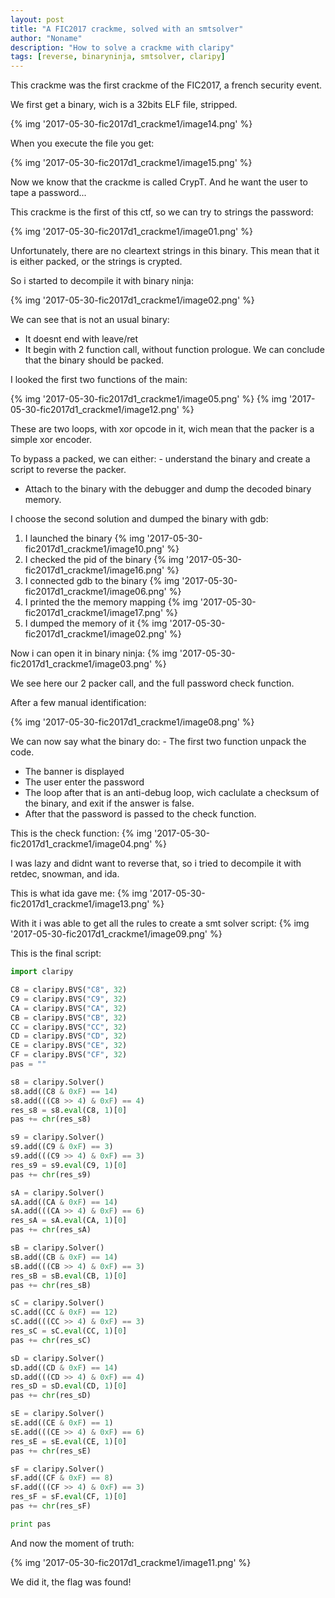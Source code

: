 ```yaml
---
layout: post
title: "A FIC2017 crackme, solved with an smtsolver"
author: "Noname"
description: "How to solve a crackme with claripy"
tags: [reverse, binaryninja, smtsolver, claripy]
---
```


This crackme was the first crackme of the FIC2017, a french security event.

We first get a binary, wich is a 32bits ELF file, stripped.

{% img '2017-05-30-fic2017d1_crackme1/image14.png' %}

When you execute the file you get:

{% img '2017-05-30-fic2017d1_crackme1/image15.png' %}

Now we know that the crackme is called CrypT.
And he want the user to tape a password...

This crackme is the first of this ctf, so we can try to strings the password:

{% img '2017-05-30-fic2017d1_crackme1/image01.png' %}

Unfortunately, there are no cleartext strings in this binary.
This mean that it is either packed, or the strings is crypted.

So i started to decompile it with binary ninja:

{% img '2017-05-30-fic2017d1_crackme1/image02.png' %}

We can see that is not an usual binary:
 - It doesnt end with leave/ret
 - It begin with 2 function call, without function prologue.
We can conclude that the binary should be packed.

I looked the first two functions of the main:

{% img '2017-05-30-fic2017d1_crackme1/image05.png' %}
{% img '2017-05-30-fic2017d1_crackme1/image12.png' %}

These are two loops, with xor opcode in it,
wich mean that the packer is a simple xor encoder.

To bypass a packed, we can either:
	- understand the binary and create a script to reverse the packer.
  - Attach to the binary with the debugger and dump the decoded binary memory.

I choose the second solution and dumped the binary with gdb:

1. I launched the binary
{% img '2017-05-30-fic2017d1_crackme1/image10.png' %}
2. I checked the pid of the binary
{% img '2017-05-30-fic2017d1_crackme1/image16.png' %}
3. I connected gdb to the binary
{% img '2017-05-30-fic2017d1_crackme1/image06.png' %}
4. I printed the the memory mapping
{% img '2017-05-30-fic2017d1_crackme1/image17.png' %}
5. I dumped the memory of it
{% img '2017-05-30-fic2017d1_crackme1/image02.png' %}

Now i can open it in binary ninja:
{% img '2017-05-30-fic2017d1_crackme1/image03.png' %}

We see here our 2 packer call, and the full password check function.

After a few manual identification:

{% img '2017-05-30-fic2017d1_crackme1/image08.png' %}

We can now say what the binary do:
	- The first two function unpack the code.
  - The banner is displayed
  - The user enter the password
  - The loop after that is an anti-debug loop, wich caclulate a checksum of the binary, and exit if the answer is false.
  - After that the password is passed to the check function.

This is the check function:
{% img '2017-05-30-fic2017d1_crackme1/image04.png' %}

I was lazy and didnt want to reverse that, 
so i tried to decompile it with retdec, snowman, and ida.

This is what ida gave me:
{% img '2017-05-30-fic2017d1_crackme1/image13.png' %}

With it i was able to get all the rules to create a smt solver script:
{% img '2017-05-30-fic2017d1_crackme1/image09.png' %}

This is the final script:

```python
import claripy

C8 = claripy.BVS("C8", 32)
C9 = claripy.BVS("C9", 32)
CA = claripy.BVS("CA", 32)
CB = claripy.BVS("CB", 32)
CC = claripy.BVS("CC", 32)
CD = claripy.BVS("CD", 32)
CE = claripy.BVS("CE", 32)
CF = claripy.BVS("CF", 32)
pas = ""

s8 = claripy.Solver()
s8.add((C8 & 0xF) == 14)
s8.add(((C8 >> 4) & 0xF) == 4)
res_s8 = s8.eval(C8, 1)[0]
pas += chr(res_s8)

s9 = claripy.Solver()
s9.add((C9 & 0xF) == 3)
s9.add(((C9 >> 4) & 0xF) == 3)
res_s9 = s9.eval(C9, 1)[0]
pas += chr(res_s9)

sA = claripy.Solver()
sA.add((CA & 0xF) == 14)
sA.add(((CA >> 4) & 0xF) == 6)
res_sA = sA.eval(CA, 1)[0]
pas += chr(res_sA)

sB = claripy.Solver()
sB.add((CB & 0xF) == 14)
sB.add(((CB >> 4) & 0xF) == 3)
res_sB = sB.eval(CB, 1)[0]
pas += chr(res_sB)

sC = claripy.Solver()
sC.add((CC & 0xF) == 12)
sC.add(((CC >> 4) & 0xF) == 3)
res_sC = sC.eval(CC, 1)[0]
pas += chr(res_sC)

sD = claripy.Solver()
sD.add((CD & 0xF) == 14)
sD.add(((CD >> 4) & 0xF) == 4)
res_sD = sD.eval(CD, 1)[0]
pas += chr(res_sD)

sE = claripy.Solver()
sE.add((CE & 0xF) == 1)
sE.add(((CE >> 4) & 0xF) == 6)
res_sE = sE.eval(CE, 1)[0]
pas += chr(res_sE)

sF = claripy.Solver()
sF.add((CF & 0xF) == 8)
sF.add(((CF >> 4) & 0xF) == 3)
res_sF = sF.eval(CF, 1)[0]
pas += chr(res_sF)

print pas

```

And now the moment of truth:

{% img '2017-05-30-fic2017d1_crackme1/image11.png' %}

We did it, the flag was found!




